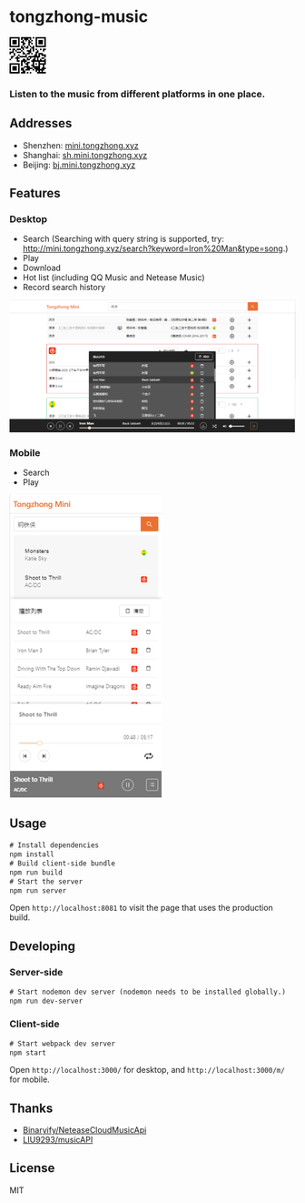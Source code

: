 # tongzhong-music

<img src="./screenshots/qr_code.png" width="64" alt="mobile">

<h3>Listen to the music from different platforms in one place.</h3>

## Addresses
- Shenzhen: <a href="http://mini.tongzhong.xyz" target="_blank">mini.tongzhong.xyz</a>
- Shanghai: <a href="http://sh.mini.tongzhong.xyz" target="_blank">sh.mini.tongzhong.xyz</a>
- Beijing: <a href="http://bj.mini.tongzhong.xyz" target="_blank">bj.mini.tongzhong.xyz</a>

## Features
### Desktop
- Search
 (Searching with query string is supported, try: <a href="http://mini.tongzhong.xyz/search?keyword=Iron%20Man&type=song" >http://mini.tongzhong.xyz/search?keyword=Iron%20Man&type=song</a>.)
- Play
- Download
- Hot list (including QQ Music and Netease Music)
- Record search history

<img src="./screenshots/0111.PNG" alt="desktop">

### Mobile
- Search
- Play

<img src="./screenshots/m.PNG" alt="mobile">

## Usage
    # Install dependencies
    npm install
    # Build client-side bundle
    npm run build
    # Start the server
    npm run server
Open `http://localhost:8081` to visit the page that uses the production build.

## Developing
### Server-side
    # Start nodemon dev server (nodemon needs to be installed globally.)
    npm run dev-server

### Client-side
    # Start webpack dev server
    npm start
Open `http://localhost:3000/` for desktop, and `http://localhost:3000/m/` for mobile.

## Thanks
<ul>
<li><a href="https://github.com/Binaryify/NeteaseCloudMusicApi">Binaryify/NeteaseCloudMusicApi</a></li>
<li><a href="https://github.com/LIU9293/musicAPI">LIU9293/musicAPI</a></li>
</ul>

## License
MIT
